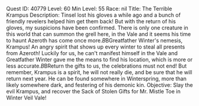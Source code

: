 Quest ID: 40779
Level: 60
Min Level: 55
Race: nil
Title: The Terrible Krampus
Description: Tinsel lost his gloves a while ago and a bunch of friendly revelers helped him get them back! But with the return of his gloves, my suspicions have been confirmed. There is only one creature in this world that can summon the grell here, in the Vale and it seems his time to haunt Azeroth has come once more.$B$BGreatfather Winter's nemesis, Krampus! An angry spirit that shows up every winter to steal all presents from Azeroth! Luckily for us, he can't manifest himself in the Vale and Greatfather Winter gave me the means to find his location, which is more or less accurate.$B$BReturn the gifts to us, the celebrations must not end! But remember, Krampus is a spirit, he will not really die, and be sure that he will return next year. He can be found somewhere in Winterspring, more than likely somewhere dark, and festering of his demonic kin.
Objective: Slay the evil Krampus, and recover the Sack of Stolen Gifts for Mr. Mistle Toe in Winter Veil Vale!

